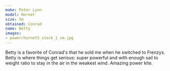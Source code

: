 ```yaml
---
make: Peter Lynn
model: Hornet
size: 5m
obtained: Conrad
name: Betty
images:
- power/hornet5_stock_1_sm.jpg
---
```


Betty is a favorite of Conrad's that he sold me when he switched to Frenzys.
Betty is where things get serious: super powerful and with enough sail to weight ratio to stay in the air in the weakest wind.
Amazing power kite.
